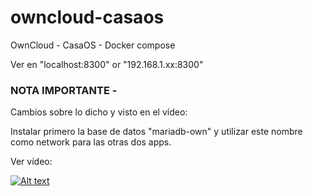 # owncloud-casaos
OwnCloud - CasaOS - Docker compose

Ver en "localhost:8300" or "192.168.1.xx:8300"

### NOTA IMPORTANTE - 

Cambios sobre lo dicho y visto en el vídeo:

Instalar primero la base de datos "mariadb-own" y utilizar este nombre como network para las otras dos apps.


Ver vídeo:

[![Alt text](https://img.youtube.com/vi/Rn_Ii35Ehx0/0.jpg)](https://www.youtube.com/watch?v=Rn_Ii35Ehx0)
